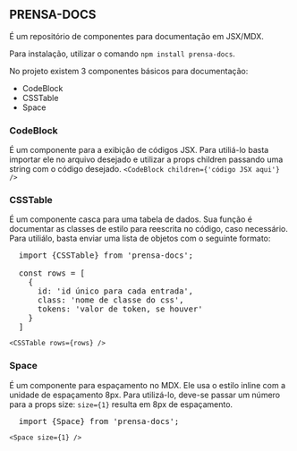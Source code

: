 ## PRENSA-DOCS
É um repositório de componentes para documentação em JSX/MDX.

Para instalação, utilizar o comando `npm install prensa-docs`.

No projeto existem 3 componentes básicos para documentação:
- CodeBlock
- CSSTable
- Space

### CodeBlock
É um componente para a exibição de códigos JSX. Para utiliá-lo basta importar ele no arquivo desejado e utilizar a props children passando uma string com o código desejado.
`<CodeBlock children={'código JSX aqui'} />`

### CSSTable
É um componente casca para uma tabela de dados. Sua função é documentar as classes de estilo para reescrita no código, caso necessário. Para utiliálo, basta enviar uma lista de objetos com o seguinte formato:
<pre>
  import {CSSTable} from 'prensa-docs';

  const rows = [
    {
      id: 'id único para cada entrada',
      class: 'nome de classe do css',
      tokens: 'valor de token, se houver'
    }
  ]
</pre>
`<CSSTable rows={rows} />`

### Space
É um componente para espaçamento no MDX. Ele usa o estilo inline com a unidade de espaçamento 8px. Para utilizá-lo, deve-se passar um número para a props size: `size={1}` resulta em 8px de espaçamento.
<pre>
  import {Space} from 'prensa-docs';
</pre>
`<Space size={1} />`
